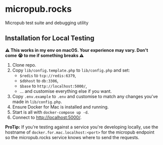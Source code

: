 # micropub.rocks
Micropub test suite and debugging utility

## Installation for Local Testing

**⚠️ This works in my env on macOS. Your experience may vary. Don't come 😭 to me if something breaks ⚠️**

1. Clone repo.
2. Copy `lib/config.template.php` to `lib/config.php` and set:
    - `$redis` to `tcp://redis:6379`,
    - `$dbhost` to `db:3306`,
    - `$base` to `http://localhost:5000/`,
    - ... and customise everything else if you want.
3. Copy `.env.example` to `.env` and customise to match any changes you've made in `lib/config.php`.
4. Ensure Docker for Mac is installed and running.
5. Start is all with `docker-compose up -d`.
6. Connect to <http://localhost:5000/>.

**ProTip:** If you're testing against a service you're developing locally, use the 
hostname of `docker.for.mac.localhost:<port>` for the micropub endpoint so the
micropub.rocks service knows where to send the requests.